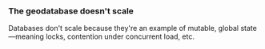 
### The geodatabase doesn't scale 

Databases don't scale because they're an example of mutable, global state—meaning locks, contention under concurrent load, etc. 

